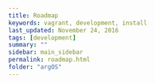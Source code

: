 ```yaml
---                                                                                                                                                                                 
title: Roadmap
keywords: vagrant, development, install
last_updated: November 24, 2016
tags: [development]
summary: ""
sidebar: main_sidebar
permalink: roadmap.html
folder: "argOS"
---
```

